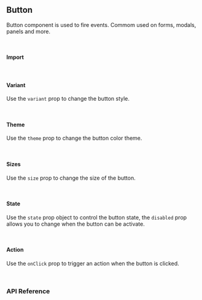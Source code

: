 ## Button

Button component is used to fire events. Commom used on forms, modals, panels and more.

<div>
<LeSourceButton url="https://github.com/hiimlex/leux/tree/main/src/components/Button"></LeSourceButton>
</div>

<br/>

#### Import

<div><ButtonImportPreview></ButtonImportPreview></div>

<br/>

#### Variant

Use the `variant` prop to change the button style.

<div><ButtonVariantPreview></ButtonVariantPreview></div>

<br/>

#### Theme

Use the `theme` prop to change the button color theme.

<div><ButtonThemePreview></ButtonThemePreview><div>

<br/>

#### Sizes

Use the `size` prop to change the size of the button.

<div><ButtonSizePreview></ButtonSizePreview></div>

<br/>

#### State

Use the `state` prop object to control the button state, the `disabled` prop allows you to change when the button can be activate.

<div><ButtonStatePreview></ButtonStatePreview></div>

<br/>

#### Action

Use the `onClick` prop to trigger an action when the button is clicked.

<div><ButtonActionPreview></ButtonActionPreview></div>

<br/>

### API Reference

<div>
<ButtonApiTable>
</ButtonApiTable>
</div>

<br/>
